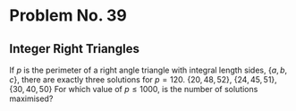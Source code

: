 # Problem No. 39
## Integer Right Triangles

If $p$ is the perimeter of a right angle triangle with integral length sides, $\{a, b, c\}$, there are exactly three solutions for $p = 120$.
$\{20,48,52\}$, $\{24,45,51\}$, $\{30,40,50\}$
For which value of $p \le 1000$, is the number of solutions maximised?


